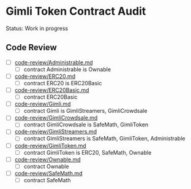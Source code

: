 # Gimli Token Contract Audit

Status: Work in progress

## Code Review

* [ ] [code-review/Administrable.md](code-review/Administrable.md)
  * [ ] contract Administrable is Ownable 
* [ ] [code-review/ERC20.md](code-review/ERC20.md)
  * [ ] contract ERC20 is ERC20Basic 
* [ ] [code-review/ERC20Basic.md](code-review/ERC20Basic.md)
  * [ ] contract ERC20Basic 
* [ ] [code-review/Gimli.md](code-review/Gimli.md)
  * [ ] contract Gimli is GimliStreamers, GimliCrowdsale 
* [ ] [code-review/GimliCrowdsale.md](code-review/GimliCrowdsale.md)
  * [ ] contract GimliCrowdsale is SafeMath, GimliToken 
* [ ] [code-review/GimliStreamers.md](code-review/GimliStreamers.md)
  * [ ] contract GimliStreamers is SafeMath, GimliToken, Administrable 
* [ ] [code-review/GimliToken.md](code-review/GimliToken.md)
  * [ ] contract GimliToken is ERC20, SafeMath, Ownable 
* [ ] [code-review/Ownable.md](code-review/Ownable.md)
  * [ ] contract Ownable 
* [ ] [code-review/SafeMath.md](code-review/SafeMath.md)
  * [ ] contract SafeMath 
